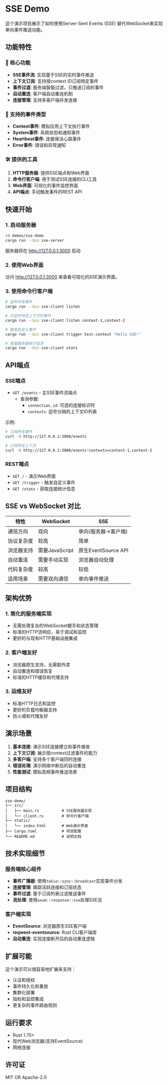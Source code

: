 # SSE Demo

这个演示项目展示了如何使用Server-Sent Events (SSE) 替代WebSocket来实现单向事件推送功能。

## 功能特性

### 🎯 核心功能
- **SSE事件流**: 实现基于SSE的实时事件推送
- **上下文订阅**: 支持按context ID订阅特定事件
- **事件过滤**: 服务端智能过滤，只推送订阅的事件
- **自动重连**: 客户端自动重连机制
- **连接管理**: 支持多客户端并发连接

### 📡 支持的事件类型
- **Context事件**: 模拟应用上下文执行事件
- **System事件**: 系统状态和通知事件
- **Heartbeat事件**: 连接保活心跳事件
- **Error事件**: 错误和异常通知

### 🛠️ 提供的工具
1. **HTTP服务器**: 提供SSE端点和Web界面
2. **命令行客户端**: 用于测试SSE连接的CLI工具
3. **Web界面**: 可视化的事件监控界面
4. **API端点**: 手动触发事件的REST API

## 快速开始

### 1. 启动服务器
```bash
cd demos/sse-demo
cargo run --bin sse-server
```

服务器将在 http://127.0.0.1:3000 启动

### 2. 使用Web界面
访问 http://127.0.0.1:3000 来查看可视化的SSE演示界面。

### 3. 使用命令行客户端
```bash
# 监听所有事件
cargo run --bin sse-client listen

# 只监听特定上下文的事件
cargo run --bin sse-client listen context-1,context-2

# 触发自定义事件
cargo run --bin sse-client trigger test-context "Hello SSE!"

# 查看服务器统计信息
cargo run --bin sse-client stats
```

## API端点

### SSE端点
- `GET /events` - 主SSE事件流端点
  - 查询参数:
    - `connection_id`: 可选的连接标识符
    - `contexts`: 逗号分隔的上下文ID列表

示例:
```bash
# 订阅所有事件
curl -N http://127.0.0.1:3000/events

# 订阅特定上下文
curl -N http://127.0.0.1:3000/events?contexts=context-1,context-2
```

### REST端点
- `GET /` - 演示Web界面
- `GET /trigger` - 触发自定义事件
- `GET /stats` - 获取连接统计信息

## SSE vs WebSocket 对比

| 特性 | WebSocket | SSE |
|------|-----------|-----|
| 通信方向 | 双向 | 单向(服务器→客户端) |
| 协议复杂度 | 较高 | 简单 |
| 浏览器支持 | 需要JavaScript | 原生EventSource API |
| 自动重连 | 需要手动实现 | 浏览器自动处理 |
| 代码复杂度 | 较高 | 较低 |
| 适用场景 | 需要双向通信 | 单向事件推送 |

## 架构优势

### 1. 简化的服务端实现
- 无需处理复杂的WebSocket握手和状态管理
- 标准的HTTP流响应，易于调试和监控
- 更好的与现有HTTP基础设施集成

### 2. 客户端友好
- 浏览器原生支持，无需额外库
- 自动重连和错误恢复
- 标准的HTTP缓存和代理支持

### 3. 运维友好
- 标准HTTP日志和监控
- 更好的负载均衡器支持  
- 防火墙和代理友好

## 演示场景

1. **基本连接**: 演示SSE连接建立和事件接收
2. **上下文订阅**: 展示按context过滤事件的能力
3. **多客户端**: 支持多个客户端同时连接
4. **错误处理**: 演示网络中断后的自动重连
5. **性能测试**: 模拟高频事件推送场景

## 项目结构

```
sse-demo/
├── src/
│   ├── main.rs          # SSE服务器实现
│   └── client.rs        # 命令行客户端
├── static/
│   └── index.html       # Web演示界面
├── Cargo.toml           # 项目配置
└── README.md            # 说明文档
```

## 技术实现细节

### 服务端核心组件
- **事件广播器**: 使用`tokio::sync::broadcast`实现事件分发
- **连接管理**: 跟踪活跃连接和订阅状态
- **事件过滤**: 基于订阅列表过滤推送事件
- **流处理**: 使用`axum::response::sse`处理SSE流

### 客户端实现
- **EventSource**: 浏览器原生SSE客户端
- **reqwest-eventsource**: Rust CLI客户端库
- **自动重连**: 实现连接断开后的自动重连逻辑

## 扩展可能

这个演示可以很容易地扩展来支持：
- 认证和授权
- 事件持久化和重放
- 集群化部署
- 指标和监控集成
- 更复杂的事件路由规则

## 运行要求

- Rust 1.70+
- 现代Web浏览器(支持EventSource)
- 网络连接

## 许可证

MIT OR Apache-2.0
